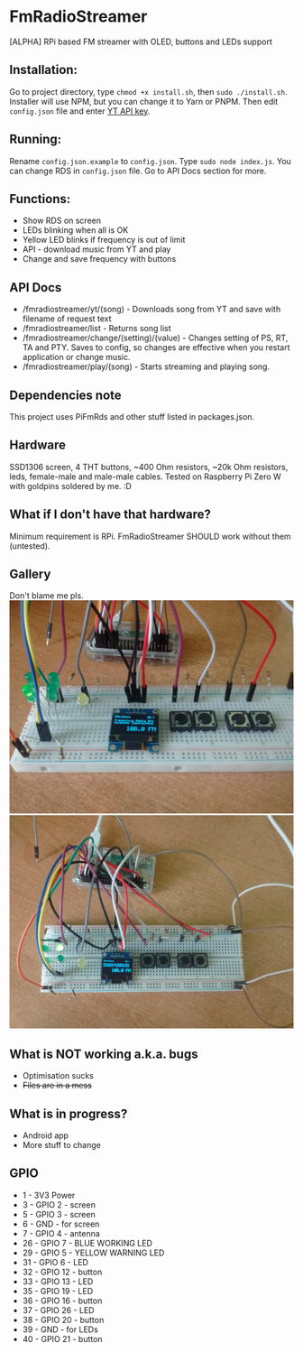 # FmRadioStreamer
[ALPHA] RPi based FM streamer with OLED, buttons and LEDs support

## Installation:
Go to project directory, type `chmod +x install.sh`, then `sudo ./install.sh`. Installer will use NPM, but you can change it to Yarn or PNPM. Then edit `config.json` file and enter [YT API key](https://developers.google.com/youtube/v3/getting-started).

## Running:
Rename `config.json.example` to `config.json`. Type `sudo node index.js`. You can change RDS in `config.json` file. Go to API Docs section for more.

## Functions:
- Show RDS on screen
- LEDs blinking when all is OK
- Yellow LED blinks if frequency is out of limit
- API - download music from YT and play
- Change and save frequency with buttons

## API Docs
- /fmradiostreamer/yt/(song) - Downloads song from YT and save with filename of request text
- /fmradiostreamer/list - Returns song list
- /fmradiostreamer/change/(setting)/(value) - Changes setting of PS, RT, TA and PTY. Saves to config, so changes are effective when you restart application or change music.
- /fmradiostreamer/play/(song) - Starts streaming and playing song.

## Dependencies note
This project uses PiFmRds and other stuff listed in packages.json.

## Hardware
SSD1306 screen, 4 THT buttons, ~400 Ohm resistors, ~20k Ohm resistors, leds, female-male and male-male cables. Tested on Raspberry Pi Zero W with goldpins soldered by me. :D

## What if I don't have that hardware?
Minimum requirement is RPi. FmRadioStreamer SHOULD work without them (untested).

## Gallery
Don't blame me pls.
![Image](docs/IMG_20190728_172941.jpg?raw=true "Image")
![Image](docs/IMG_20190728_172930.jpg?raw=true "Image")

## What is NOT working a.k.a. bugs
- Optimisation sucks
- ~~Files are in a mess~~

## What is in progress?
- Android app
- More stuff to change

## GPIO
- 1 - 3V3 Power
- 3 - GPIO 2 - screen
- 5 - GPIO 3 - screen
- 6 - GND - for screen
- 7 - GPIO 4 -  antenna
- 26 - GPIO 7 - BLUE WORKING LED
- 29 - GPIO 5 - YELLOW WARNING LED
- 31 - GPIO 6 - LED
- 32 - GPIO 12 - button
- 33 - GPIO 13 - LED
- 35 - GPIO 19 - LED
- 36 - GPIO 16 - button
- 37 - GPIO 26 - LED
- 38 - GPIO 20 - button
- 39 - GND - for LEDs
- 40 - GPIO 21 - button